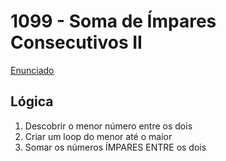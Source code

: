# 1099 - Soma de Ímpares Consecutivos II
[Enunciado](https://www.beecrowd.com.br/repository/UOJ_1099.html)

## Lógica
1. Descobrir o menor número entre os dois
2. Criar um loop do menor até o maior
3. Somar os números ÍMPARES ENTRE os dois
